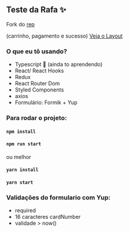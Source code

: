 ##  Teste da Rafa ✨

Fork do [rep](https://github.com/belezanaweb/test-front)

(carrinho, pagamento e sucesso) [Veja o Layout](https://projects.invisionapp.com/prototype/font-test-cji0j0khf005c1t0132358e8k)


### O que eu tô usando?
- Typescript 🤔 (ainda to aprendendo)
- React/ React Hooks
- Redux 
- React Router Dom
- Styled Components 
- axios
- Formulário: Formik + Yup

### Para rodar o projeto:

#### `npm install`
#### `npm run start`

ou melhor

#### `yarn install`
#### `yarn start`

### Validações do formulario com Yup: 
  - required
  - 16 caracteres cardNumber
  - validade > now()


